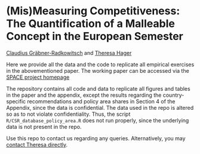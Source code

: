# (Mis)Measuring Competitiveness: The Quantification of a Malleable Concept in the European Semester

[Claudius Gräbner-Radkowitsch](https://claudius-graebner.com/) and [Theresa Hager](https://www.jku.at/institut-fuer-die-gesamtanalyse-der-wirtschaft/ueber-uns/team/theresa-hager/)



Here we provide all the data and the code to replicate all empirical exercises in the abovementioned paper. The working paper can be accessed via the [SPACE project homepage](https://spatial-competition.com/working-paper-series/)

The repository contains all code and data to replicate all figures and tables in the paper and the appendix, except the results regarding the country-specific recommendations and policy area shares in Section 4 of the Appendix, since the data is confidential. The data used in the repo is altered so as to not violate confidentiality. Thus, the script `R/CSR_database_policy_area.R` does not run properly, since the underlying data is not
present in the repo. 

Use this repo to contact us regarding any queries. Alternatively, you may [contact Theresa directly](mailto:theresa.hager@jku.at).
